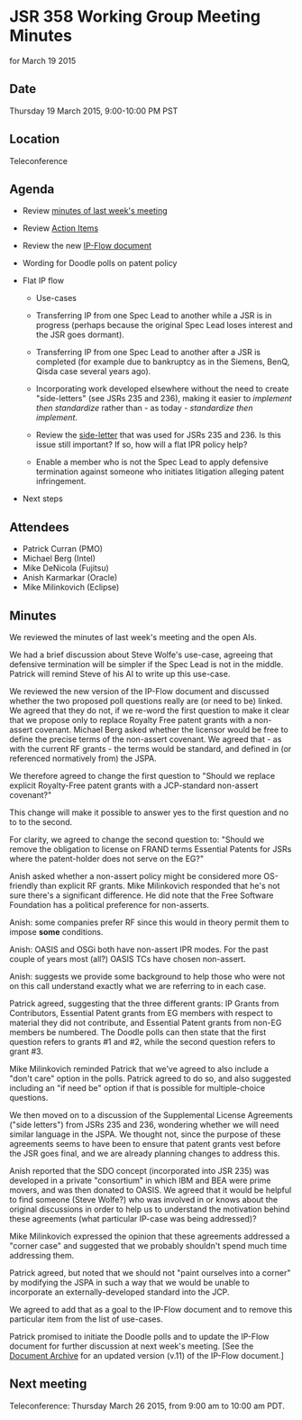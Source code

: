 # JSR 358 Working Group Meeting Minutes  
for March 19 2015

## Date

Thursday 19 March 2015, 9:00-10:00 PM PST

## Location

Teleconference

## Agenda

*   Review [minutes of last week's meeting](https://java.net/downloads/jsr358/Meeting%20Materials/JSR-358-IPWG-Minutes-March-5-2015.md)
*   Review [Action Items](https://java.net/jira/browse/JSR358-90?filter=12420)
*   Review the new [IP-Flow document](https://java.net/downloads/jsr358/Working%20Documents/IP-flow-v10.pdf)
*   Wording for Doodle polls on patent policy
*   Flat IP flow
    *   Use-cases

    *   Transferring IP from one Spec Lead to another while a JSR is in progress (perhaps because the original Spec Lead loses interest and the JSR goes dormant).
    *   Transferring IP from one Spec Lead to another after a JSR is completed (for example due to bankruptcy as in the Siemens, BenQ, Qisda case several years ago).
    *   Incorporating work developed elsewhere without the need to create "side-letters" (see JSRs 235 and 236), making it easier to _implement then standardize_ rather than - as today - _standardize then implement_.

    *   Review the [side-letter](https://jcp.org/aboutJava/communityprocess/JCP_SCLA.pdf) that was used for JSRs 235 and 236\. Is this issue still important? If so, how will a flat IPR policy help?

    *   Enable a member who is not the Spec Lead to apply defensive termination against someone who initiates litigation alleging patent infringement.

*   Next steps

## Attendees

*   Patrick Curran (PMO)
*   Michael Berg (Intel)
*   Mike DeNicola (Fujitsu)
*   Anish Karmarkar (Oracle)
*   Mike Milinkovich (Eclipse)

## **Minutes**

We reviewed the minutes of last week's meeting and the open AIs.

We had a brief discussion about Steve Wolfe's use-case, agreeing that defensive termination will be simpler if the Spec Lead is not in the middle. Patrick will remind Steve of his AI to write up this use-case.

We reviewed the new version of the IP-Flow document and discussed whether the two proposed poll questions really are (or need to be) linked. We agreed that they do not, if we re-word the first question to make it clear that we propose only to replace Royalty Free patent grants with a non-assert covenant. Michael Berg asked whether the licensor would be free to define the precise terms of the non-assert covenant. We agreed that - as with the current RF grants - the terms would be standard, and defined in (or referenced normatively from) the JSPA.

We therefore agreed to change the first question to "Should we replace explicit Royalty-Free patent grants with a JCP-standard non-assert covenant?"

This change will make it possible to answer yes to the first question and no to to the second.

For clarity, we agreed to change the second question to: "Should we remove the obligation to license on FRAND terms Essential Patents for JSRs where the patent-holder does not serve on the EG?"

Anish asked whether a non-assert policy might be considered more OS-friendly than explicit RF grants. Mike Milinkovich responded that he's not sure there's a significant difference. He did note that the Free Software Foundation has a political preference for non-asserts.

Anish: some companies prefer RF since this would in theory permit them to impose **some** conditions.

Anish: OASIS and OSGi both have non-assert IPR modes. For the past couple of years most (all?) OASIS TCs have chosen non-assert.

Anish: suggests we provide some background to help those who were not on this call understand exactly what we are referring to in each case.

Patrick agreed, suggesting that the three different grants: IP Grants from Contributors, Essential Patent grants from EG members with respect to material they did not contribute, and Essential Patent grants from non-EG members be numbered. The Doodle polls can then state that the first question refers to grants #1 and #2, while the second question refers to grant #3.

Mike Milinkovich reminded Patrick that we've agreed to also include a "don't care" option in the polls. Patrick agreed to do so, and also suggested including an "if need be" option if that is possible for multiple-choice questions.

We then moved on to a discussion of the Supplemental License Agreements ("side letters") from JSRs 235 and 236, wondering whether we will need similar language in the JSPA. We thought not, since the purpose of these agreements seems to have been to ensure that patent grants vest before the JSR goes final, and we are already planning changes to address this.

Anish reported that the SDO concept (incorporated into JSR 235) was developed in a private "consortium" in which IBM and BEA were prime movers, and was then donated to OASIS. We agreed that it would be helpful to find someone (Steve Wolfe?) who was involved in or knows about the original discussions in order to help us to understand the motivation behind these agreements (what particular IP-case was being addressed)?

Mike Milinkovich expressed the opinion that these agreements addressed a "corner case" and suggested that we probably shouldn't spend much time addressing them.

Patrick agreed, but noted that we should not "paint ourselves into a corner" by modifying the JSPA in such a way that we would be unable to incorporate an externally-developed standard into the JCP.

We agreed to add that as a goal to the IP-Flow document and to remove this particular item from the list of use-cases.

Patrick promised to initiate the Doodle polls and to update the IP-Flow document for further discussion at next week's meeting. [See the [Document Archive](https://java.net/projects/jsr358/pages/WorkingDocuments) for an updated version (v.11) of the IP-Flow document.]

## **Next meeting**

Teleconference: Thursday March 26 2015, from 9:00 am to 10:00 am PDT.